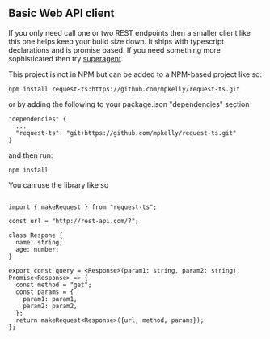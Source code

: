 ## Basic Web API client 

If you only need call one or two REST endpoints then a smaller client like this one helps keep your build size down. It ships with typescript declarations and is promise based. If you need something more sophisticated then try [superagent](https://github.com/visionmedia/superagent).


This project is not in NPM but can be added to a NPM-based project like so: 

```
npm install request-ts:https://github.com/mpkelly/request-ts.git

```

or by adding the following to your package.json "dependencies" section

``` 
"dependencies" {
  ...
  "request-ts": "git+https://github.com/mpkelly/request-ts.git"
}
```

and then run:

```
npm install
```

You can use the library like so 

```

import { makeRequest } from "request-ts";

const url = "http://rest-api.com/?";

class Respone {
  name: string;
  age: number;
}

export const query = <Response>(param1: string, param2: string): Promise<Response> => {  
  const method = "get";
  const params = {
    param1: param1,
    param2: param2,
  };
  return makeRequest<Response>({url, method, params});
};
```
